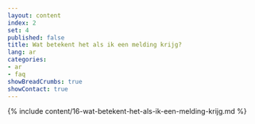 ```yaml
---
layout: content
index: 2
set: 4
published: false
title: Wat betekent het als ik een melding krijg? 
lang: ar
categories:
- ar
- faq
showBreadCrumbs: true
showContact: true
---
```

{% include content/16-wat-betekent-het-als-ik-een-melding-krijg.md %}
